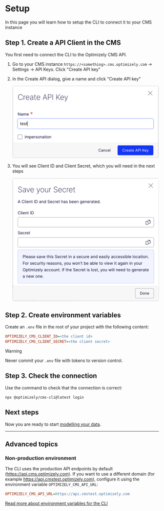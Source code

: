 # Setup

In this page you will learn how to setup the CLI to connect it to your CMS instance

## Step 1. Create a API Client in the CMS

You first need to connect the CLI to the Optimizely CMS API.

1. Go to your CMS instance `https://<something>.cms.optimizely.com` &rarr; Settings &rarr; API Keys. Click "Create API key"

2. In the Create API dialog, give a name and click "Create API key"

   ![Screenshot of "Create API Key" dialog](./images/create-api-key.png)

3. You will see Client ID and Client Secret, which you will need in the next steps

   ![Screenshot of "Save your Secret" dialog](./images/save-your-secret.png)

## Step 2. Create environment variables

Create an `.env` file in the root of your project with the following content:

```ini
OPTIMIZELY_CMS_CLIENT_ID=<the client id>
OPTIMIZELY_CMS_CLIENT_SECRET=<the client secret>
```

> [!WARNING]
> Never commit your `.env` file with tokens to version control.

## Step 3. Check the connection

Use the command to check that the connection is correct:

```
npx @optimizely/cms-cli@latest login
```

## Next steps

Now you are ready to start [modelling your data](./3-modelling.md).

---

## Advanced topics

### Non-production environment

The CLI uses the production API endpoints by default (https://api.cms.optimizely.com). If you want to use a different domain (for example https://api.cmstest.optimizely.com), configure it using the environment variable `OPTIMIZELY_CMS_API_URL`:

```ini
OPTIMIZELY_CMS_API_URL=https://api.cmstest.optimizely.com
```

[Read more about environment variables for the CLI](../packages/optimizely-cms-cli/docs/environmental-variables.md)

